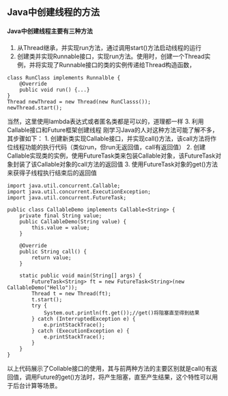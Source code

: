 ## Java中创建线程的方法
#### Java中创建线程主要有三种方法

1. 从Thread继承，并实现run方法，通过调用start()方法启动线程的运行
2. 创建类并实现Runnable接口，实现run方法。使用时，创建一个Thread实例，并将实现了Runnable接口的类的实例传递给Thread构造函数，
```
class RunClass implements Runnalble {
	@Override 
    public void run() {...}
}
Thread newThread = new Thread(new RunClasss());
newThread.start();
```
当然，这里使用lambda表达式或者匿名类都是可以的，道理都一样
3. 利用Callable<T>接口和Future框架创建线程
刚学习Java的人对这种方法可能了解不多，其步骤如下：
		1. 创建新类实现Callable接口，并实现call()方法，该call方法将作位线程功能的执行代码（类似run，但run无返回值，call有返回值）
		2. 创建Callable实现类的实例，使用FutureTask类来包装Callable对象，该FutureTask对象封装了该Callable对象的call方法的返回值
		3. 使用FutureTask对象的get()方法来获得子线程执行结束后的返回值
		
```
import java.util.concurrent.Callable;
import java.util.concurrent.ExecutionException;
import java.util.concurrent.FutureTask;

public class CallableDemo implements Callable<String> {
    private final String value;
    public CallableDemo(String value) {
        this.value = value;
    }

    @Override
    public String call() {
        return value;
    }

    static public void main(String[] args) {
        FutureTask<String> ft = new FutureTask<String>(new CallableDemo("Hello"));
        Thread t = new Thread(ft);
        t.start();
        try {
            System.out.println(ft.get());//get()将阻塞直至得到结果
        } catch (InterruptedException e) {
            e.printStackTrace();
        } catch (ExecutionException e) {
            e.printStackTrace();
        }
    }
}
```
以上代码展示了Collable接口的使用，其与前两种方法的主要区别就是call()有返回值，调用Future的get()方法时，将产生阻塞，直至产生结果，这个特性可以用于后台计算等场景。